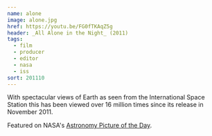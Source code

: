 ```yaml
---
name: alone
image: alone.jpg
href: https://youtu.be/FG0fTKAqZ5g
header: _All Alone in the Night_ (2011)
tags:
  - film
  - producer
  - editor
  - nasa
  - iss
sort: 201110
---
```

With spectacular views of Earth as seen from the International Space Station this has been viewed over 16 million times since its release in November 2011.

Featured on NASA's [Astronomy Picture of the Day](http://apod.nasa.gov/apod/ap120305.html).


